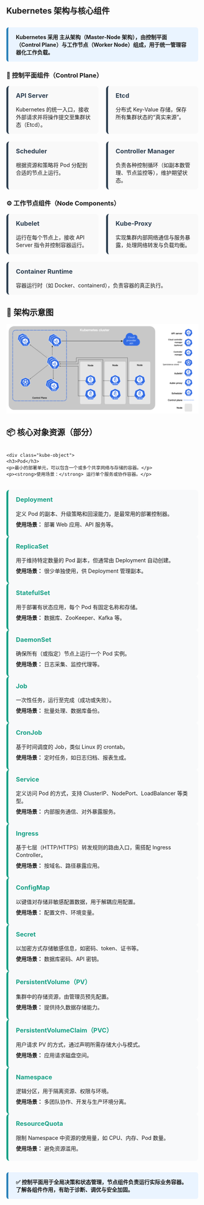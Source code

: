 <style>
  .kube-arch-section {
    display: flex;
    flex-wrap: wrap;
    gap: 20px;
    margin-bottom: 20px;
  }
  .kube-card {
    flex: 1;
    min-width: 45%;
    background: #f9f9f9;
    border-left: 5px solid #2c3e50;
    padding: 15px 20px;
    border-radius: 8px;
    box-sizing: border-box;
  }
  .kube-card h3 {
    margin-top: 0;
    color: #2c3e50;
  }
  .kube-card p {
    margin-bottom: 0;
  }
  .kube-arch-diagram {
    background: #ecf0f1;
    padding: 10px 20px;
    border-radius: 8px;
    font-family: monospace;
    margin: 30px 0;
    white-space: pre;
  }
  .kube-summary {
    border-left: 5px solid #2980b9;
    background: #eaf4ff;
    padding: 15px 20px;
    border-radius: 6px;
    margin-top: 30px;
    font-weight: bold;
  }
    .kube-object-section {
    display: flex;
    flex-wrap: wrap;
    gap: 20px;
    margin-bottom: 20px;
  }
  .kube-object {
    flex: 1;
    min-width: 45%;
    background: #f8f9fa;
    border-left: 5px solid #16a085;
    padding: 15px 20px;
    border-radius: 8px;
    box-sizing: border-box;
  }
  .kube-object h3 {
    margin-top: 0;
    color: #16a085;
  }
  .kube-object p {
    margin: 8px 0;
  }
  .kube-highlight {
    border-left: 5px solid #2980b9;
    background: #eaf4ff;
    padding: 15px 20px;
    border-radius: 6px;
    margin-top: 30px;
    font-weight: bold;
  }
</style>

## Kubernetes 架构与核心组件

<div class="kube-summary">
  Kubernetes 采用 <strong>主从架构（Master-Node 架构）</strong>，由控制平面（Control Plane）与工作节点（Worker Node）组成，用于统一管理容器化工作负载。
</div>

### 🧠 控制平面组件（Control Plane）
<div class="kube-arch-section">
  <div class="kube-card">
    <h3>API Server</h3>
    <p>Kubernetes 的统一入口，接收外部请求并将操作提交至集群状态（Etcd）。</p>
  </div>
  <div class="kube-card">
    <h3>Etcd</h3>
    <p>分布式 Key-Value 存储，保存所有集群状态的“真实来源”。</p>
  </div>
  <div class="kube-card">
    <h3>Scheduler</h3>
    <p>根据资源和策略将 Pod 分配到合适的节点上运行。</p>
  </div>
  <div class="kube-card">
    <h3>Controller Manager</h3>
    <p>负责各种控制循环（如副本数管理、节点监控等），维护期望状态。</p>
  </div>
</div>

### ⚙️ 工作节点组件（Node Components）
<div class="kube-arch-section">
  <div class="kube-card">
    <h3>Kubelet</h3>
    <p>运行在每个节点上，接收 API Server 指令并控制容器运行。</p>
  </div>
  <div class="kube-card">
    <h3>Kube-Proxy</h3>
    <p>实现集群内部网络通信与服务暴露，处理网络转发与负载均衡。</p>
  </div>
  <div class="kube-card">
    <h3>Container Runtime</h3>
    <p>容器运行时（如 Docker、containerd），负责容器的真正执行。</p>
  </div>
</div>

## 🧭 架构示意图
![alt text](image.png)

## 📦 核心对象资源（部分）
<div class="kube-arch-section">

    <div class="kube-object">
    <h3>Pod</h3>
    <p>最小的部署单元，可以包含一个或多个共享网络与存储的容器。</p>
    <p><strong>使用场景：</strong> 运行单个服务或协作容器。</p>
  </div>

  <div class="kube-object">
    <h3>Deployment</h3>
    <p>定义 Pod 的副本、升级策略和回滚能力，是最常用的部署控制器。</p>
    <p><strong>使用场景：</strong> 部署 Web 应用、API 服务等。</p>
  </div>

  <div class="kube-object">
    <h3>ReplicaSet</h3>
    <p>用于维持特定数量的 Pod 副本，但通常由 Deployment 自动创建。</p>
    <p><strong>使用场景：</strong> 很少单独使用，供 Deployment 管理副本。</p>
  </div>

  <div class="kube-object">
    <h3>StatefulSet</h3>
    <p>用于部署有状态应用，每个 Pod 有固定名称和存储。</p>
    <p><strong>使用场景：</strong> 数据库、ZooKeeper、Kafka 等。</p>
  </div>

  <div class="kube-object">
    <h3>DaemonSet</h3>
    <p>确保所有（或指定）节点上运行一个 Pod 实例。</p>
    <p><strong>使用场景：</strong> 日志采集、监控代理等。</p>
  </div>

  <div class="kube-object">
    <h3>Job</h3>
    <p>一次性任务，运行至完成（成功或失败）。</p>
    <p><strong>使用场景：</strong> 批量处理、数据库备份。</p>
  </div>

  <div class="kube-object">
    <h3>CronJob</h3>
    <p>基于时间调度的 Job，类似 Linux 的 crontab。</p>
    <p><strong>使用场景：</strong> 定时任务，如日志归档、报表生成。</p>
  </div>

  <div class="kube-object">
    <h3>Service</h3>
    <p>定义访问 Pod 的方式，支持 ClusterIP、NodePort、LoadBalancer 等类型。</p>
    <p><strong>使用场景：</strong> 内部服务通信、对外暴露服务。</p>
  </div>

  <div class="kube-object">
    <h3>Ingress</h3>
    <p>基于七层（HTTP/HTTPS）转发规则的路由入口，需搭配 Ingress Controller。</p>
    <p><strong>使用场景：</strong> 按域名、路径暴露应用。</p>
  </div>

  <div class="kube-object">
    <h3>ConfigMap</h3>
    <p>以键值对存储非敏感配置数据，用于解耦应用配置。</p>
    <p><strong>使用场景：</strong> 配置文件、环境变量。</p>
  </div>

  <div class="kube-object">
    <h3>Secret</h3>
    <p>以加密方式存储敏感信息，如密码、token、证书等。</p>
    <p><strong>使用场景：</strong> 数据库密码、API 密钥。</p>
  </div>

  <div class="kube-object">
    <h3>PersistentVolume（PV）</h3>
    <p>集群中的存储资源，由管理员预先配置。</p>
    <p><strong>使用场景：</strong> 提供持久数据存储能力。</p>
  </div>

  <div class="kube-object">
    <h3>PersistentVolumeClaim（PVC）</h3>
    <p>用户请求 PV 的方式，通过声明所需存储大小与模式。</p>
    <p><strong>使用场景：</strong> 应用请求磁盘空间。</p>
  </div>

  <div class="kube-object">
    <h3>Namespace</h3>
    <p>逻辑分区，用于隔离资源、权限与环境。</p>
    <p><strong>使用场景：</strong> 多团队协作、开发与生产环境分离。</p>
  </div>

  <div class="kube-object">
    <h3>ResourceQuota</h3>
    <p>限制 Namespace 中资源的使用量，如 CPU、内存、Pod 数量。</p>
    <p><strong>使用场景：</strong> 避免资源滥用。</p>
  </div>
</div>



<div class="kube-summary">
  ✅ 控制平面用于全局决策和状态管理，节点组件负责运行实际业务容器。了解各组件作用，有助于诊断、调优与安全加固。
</div>
